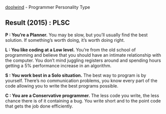 [doolwind](http://www.doolwind.com/blog/programmer-personality-test/) - Programmer Personality Type

## Result (2015) : PLSC

**P : You’re a Planner.**
You may be slow, but you’ll usually find the best solution. If something’s worth
doing, it’s worth doing right.

**L : You like coding at a Low level.**
You’re from the old school of programming and believe that you should have an
intimate relationship with the computer. You don’t mind juggling registers
around and spending hours getting a 5% performance increase in an algorithm.

**S : You work best in a Solo situation.**
The best way to program is by yourself. There’s no communication problems, you
know every part of the code allowing you to write the best programs possible.

**C : You are a Conservative programmer.**
The less code you write, the less chance there is of it containing a bug. You
write short and to the point code that gets the job done efficiently.
